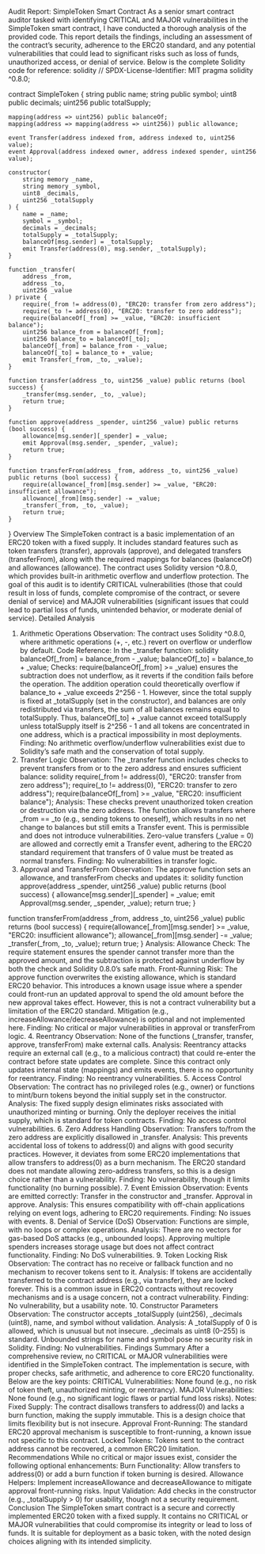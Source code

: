 Audit Report: SimpleToken Smart Contract
As a senior smart contract auditor tasked with identifying CRITICAL and MAJOR vulnerabilities in the SimpleToken smart contract, I have conducted a thorough analysis of the provided code. This report details the findings, including an assessment of the contract’s security, adherence to the ERC20 standard, and any potential vulnerabilities that could lead to significant risks such as loss of funds, unauthorized access, or denial of service.
Below is the complete Solidity code for reference:
solidity
// SPDX-License-Identifier: MIT
pragma solidity ^0.8.0;

contract SimpleToken {
    string public name;
    string public symbol;
    uint8 public decimals;
    uint256 public totalSupply;
    
    mapping(address => uint256) public balanceOf;
    mapping(address => mapping(address => uint256)) public allowance;
    
    event Transfer(address indexed from, address indexed to, uint256 value);
    event Approval(address indexed owner, address indexed spender, uint256 value);
    
    constructor(
        string memory _name,
        string memory _symbol,
        uint8 _decimals,
        uint256 _totalSupply
    ) {
        name = _name;
        symbol = _symbol;
        decimals = _decimals;
        totalSupply = _totalSupply;
        balanceOf[msg.sender] = _totalSupply;
        emit Transfer(address(0), msg.sender, _totalSupply);
    }
    
    function _transfer(
        address _from,
        address _to,
        uint256 _value
    ) private {
        require(_from != address(0), "ERC20: transfer from zero address");
        require(_to != address(0), "ERC20: transfer to zero address");
        require(balanceOf[_from] >= _value, "ERC20: insufficient balance");
        uint256 balance_from = balanceOf[_from];
        uint256 balance_to = balanceOf[_to];
        balanceOf[_from] = balance_from - _value;
        balanceOf[_to] = balance_to + _value;
        emit Transfer(_from, _to, _value);
    }
    
    function transfer(address _to, uint256 _value) public returns (bool success) {
        _transfer(msg.sender, _to, _value);
        return true;
    }
    
    function approve(address _spender, uint256 _value) public returns (bool success) {
        allowance[msg.sender][_spender] = _value;
        emit Approval(msg.sender, _spender, _value);
        return true;
    }
    
    function transferFrom(address _from, address _to, uint256 _value) public returns (bool success) {
        require(allowance[_from][msg.sender] >= _value, "ERC20: insufficient allowance");
        allowance[_from][msg.sender] -= _value;
        _transfer(_from, _to, _value);
        return true;
    }
}
Overview
The SimpleToken contract is a basic implementation of an ERC20 token with a fixed supply. It includes standard features such as token transfers (transfer), approvals (approve), and delegated transfers (transferFrom), along with the required mappings for balances (balanceOf) and allowances (allowance). The contract uses Solidity version ^0.8.0, which provides built-in arithmetic overflow and underflow protection.
The goal of this audit is to identify CRITICAL vulnerabilities (those that could result in loss of funds, complete compromise of the contract, or severe denial of service) and MAJOR vulnerabilities (significant issues that could lead to partial loss of funds, unintended behavior, or moderate denial of service).
Detailed Analysis
1. Arithmetic Operations
Observation: The contract uses Solidity ^0.8.0, where arithmetic operations (+, -, etc.) revert on overflow or underflow by default.
Code Reference: In the _transfer function:
solidity
balanceOf[_from] = balance_from - _value;
balanceOf[_to] = balance_to + _value;
Checks: 
require(balanceOf[_from] >= _value) ensures the subtraction does not underflow, as it reverts if the condition fails before the operation.
The addition operation could theoretically overflow if balance_to + _value exceeds 2^256 - 1. However, since the total supply is fixed at _totalSupply (set in the constructor), and balances are only redistributed via transfers, the sum of all balances remains equal to totalSupply. Thus, balanceOf[_to] + _value cannot exceed totalSupply unless totalSupply itself is 2^256 - 1 and all tokens are concentrated in one address, which is a practical impossibility in most deployments.
Finding: No arithmetic overflow/underflow vulnerabilities exist due to Solidity’s safe math and the conservation of total supply.
2. Transfer Logic
Observation: The _transfer function includes checks to prevent transfers from or to the zero address and ensures sufficient balance:
solidity
require(_from != address(0), "ERC20: transfer from zero address");
require(_to != address(0), "ERC20: transfer to zero address");
require(balanceOf[_from] >= _value, "ERC20: insufficient balance");
Analysis:
These checks prevent unauthorized token creation or destruction via the zero address.
The function allows transfers where _from == _to (e.g., sending tokens to oneself), which results in no net change to balances but still emits a Transfer event. This is permissible and does not introduce vulnerabilities.
Zero-value transfers (_value = 0) are allowed and correctly emit a Transfer event, adhering to the ERC20 standard requirement that transfers of 0 value must be treated as normal transfers.
Finding: No vulnerabilities in transfer logic.
3. Approval and TransferFrom
Observation: The approve function sets an allowance, and transferFrom checks and updates it:
solidity
function approve(address _spender, uint256 _value) public returns (bool success) {
    allowance[msg.sender][_spender] = _value;
    emit Approval(msg.sender, _spender, _value);
    return true;
}

function transferFrom(address _from, address _to, uint256 _value) public returns (bool success) {
    require(allowance[_from][msg.sender] >= _value, "ERC20: insufficient allowance");
    allowance[_from][msg.sender] -= _value;
    _transfer(_from, _to, _value);
    return true;
}
Analysis:
Allowance Check: The require statement ensures the spender cannot transfer more than the approved amount, and the subtraction is protected against underflow by both the check and Solidity 0.8.0’s safe math.
Front-Running Risk: The approve function overwrites the existing allowance, which is standard ERC20 behavior. This introduces a known usage issue where a spender could front-run an updated approval to spend the old amount before the new approval takes effect. However, this is not a contract vulnerability but a limitation of the ERC20 standard. Mitigation (e.g., increaseAllowance/decreaseAllowance) is optional and not implemented here.
Finding: No critical or major vulnerabilities in approval or transferFrom logic.
4. Reentrancy
Observation: None of the functions (_transfer, transfer, approve, transferFrom) make external calls.
Analysis: Reentrancy attacks require an external call (e.g., to a malicious contract) that could re-enter the contract before state updates are complete. Since this contract only updates internal state (mappings) and emits events, there is no opportunity for reentrancy.
Finding: No reentrancy vulnerabilities.
5. Access Control
Observation: The contract has no privileged roles (e.g., owner) or functions to mint/burn tokens beyond the initial supply set in the constructor.
Analysis: The fixed supply design eliminates risks associated with unauthorized minting or burning. Only the deployer receives the initial supply, which is standard for token contracts.
Finding: No access control vulnerabilities.
6. Zero Address Handling
Observation: Transfers to/from the zero address are explicitly disallowed in _transfer.
Analysis: 
This prevents accidental loss of tokens to address(0) and aligns with good security practices.
However, it deviates from some ERC20 implementations that allow transfers to address(0) as a burn mechanism. The ERC20 standard does not mandate allowing zero-address transfers, so this is a design choice rather than a vulnerability.
Finding: No vulnerability, though it limits functionality (no burning possible).
7. Event Emission
Observation: Events are emitted correctly:
Transfer in the constructor and _transfer.
Approval in approve.
Analysis: This ensures compatibility with off-chain applications relying on event logs, adhering to ERC20 requirements.
Finding: No issues with events.
8. Denial of Service (DoS)
Observation: Functions are simple, with no loops or complex operations.
Analysis: There are no vectors for gas-based DoS attacks (e.g., unbounded loops). Approving multiple spenders increases storage usage but does not affect contract functionality.
Finding: No DoS vulnerabilities.
9. Token Locking Risk
Observation: The contract has no receive or fallback function and no mechanism to recover tokens sent to it.
Analysis: If tokens are accidentally transferred to the contract address (e.g., via transfer), they are locked forever. This is a common issue in ERC20 contracts without recovery mechanisms and is a usage concern, not a contract vulnerability.
Finding: No vulnerability, but a usability note.
10. Constructor Parameters
Observation: The constructor accepts _totalSupply (uint256), _decimals (uint8), name, and symbol without validation.
Analysis: 
A _totalSupply of 0 is allowed, which is unusual but not insecure.
_decimals as uint8 (0–255) is standard.
Unbounded strings for name and symbol pose no security risk in Solidity.
Finding: No vulnerabilities.
Findings Summary
After a comprehensive review, no CRITICAL or MAJOR vulnerabilities were identified in the SimpleToken contract. The implementation is secure, with proper checks, safe arithmetic, and adherence to core ERC20 functionality. Below are the key points:
CRITICAL Vulnerabilities: None found (e.g., no risk of token theft, unauthorized minting, or reentrancy).
MAJOR Vulnerabilities: None found (e.g., no significant logic flaws or partial fund loss risks).
Notes:
Fixed Supply: The contract disallows transfers to address(0) and lacks a burn function, making the supply immutable. This is a design choice that limits flexibility but is not insecure.
Approval Front-Running: The standard ERC20 approval mechanism is susceptible to front-running, a known issue not specific to this contract.
Locked Tokens: Tokens sent to the contract address cannot be recovered, a common ERC20 limitation.
Recommendations
While no critical or major issues exist, consider the following optional enhancements:
Burn Functionality: Allow transfers to address(0) or add a burn function if token burning is desired.
Allowance Helpers: Implement increaseAllowance and decreaseAllowance to mitigate approval front-running risks.
Input Validation: Add checks in the constructor (e.g., _totalSupply > 0) for usability, though not a security requirement.
Conclusion
The SimpleToken smart contract is a secure and correctly implemented ERC20 token with a fixed supply. It contains no CRITICAL or MAJOR vulnerabilities that could compromise its integrity or lead to loss of funds. It is suitable for deployment as a basic token, with the noted design choices aligning with its intended simplicity.